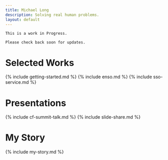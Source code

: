 ```yaml
---
title: Michael Long
description: Solving real human problems.
layout: default
---
```


```
This is a work in Progress. 
```
````
Please check back soon for updates.
````
# Selected Works
{% include getting-started.md %}
{% include enso.md %}
{% include sso-service.md %}

# Presentations
{% include cf-summit-talk.md %}
{% include slide-share.md %}

# My Story

{% include my-story.md %}
